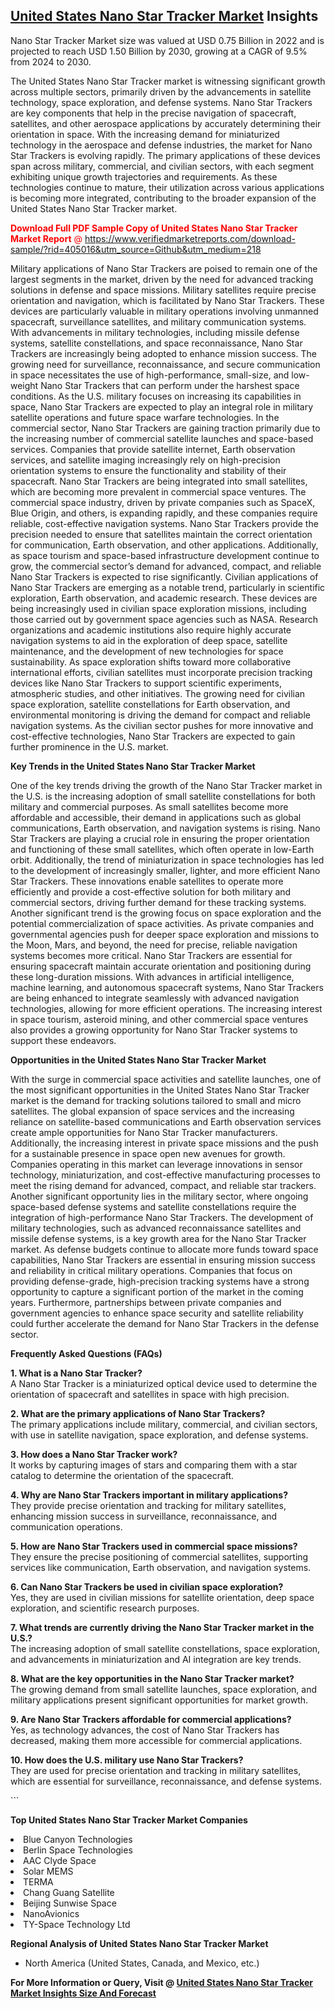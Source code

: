 <h2><a href="https://www.verifiedmarketreports.com/download-sample/?rid=405016&amp;utm_source=Github&amp;utm_medium=218" target="_blank">United States Nano Star Tracker Market</a> Insights</h2><p>Nano Star Tracker Market size was valued at USD 0.75 Billion in 2022 and is projected to reach USD 1.50 Billion by 2030, growing at a CAGR of 9.5% from 2024 to 2030.</p><p> <p>The United States Nano Star Tracker market is witnessing significant growth across multiple sectors, primarily driven by the advancements in satellite technology, space exploration, and defense systems. Nano Star Trackers are key components that help in the precise navigation of spacecraft, satellites, and other aerospace applications by accurately determining their orientation in space. With the increasing demand for miniaturized technology in the aerospace and defense industries, the market for Nano Star Trackers is evolving rapidly. The primary applications of these devices span across military, commercial, and civilian sectors, with each segment exhibiting unique growth trajectories and requirements. As these technologies continue to mature, their utilization across various applications is becoming more integrated, contributing to the broader expansion of the United States Nano Star Tracker market. <p><span class=""><span style="color: #ff0000;"><strong>Download Full PDF Sample Copy of United States Nano Star Tracker Market Report</strong> @ </span><a href="https://www.verifiedmarketreports.com/download-sample/?rid=405016&amp;utm_source=Github&amp;utm_medium=218" target="_blank">https://www.verifiedmarketreports.com/download-sample/?rid=405016&amp;utm_source=Github&amp;utm_medium=218</a></span></p> </p> <p>Military applications of Nano Star Trackers are poised to remain one of the largest segments in the market, driven by the need for advanced tracking solutions in defense and space missions. Military satellites require precise orientation and navigation, which is facilitated by Nano Star Trackers. These devices are particularly valuable in military operations involving unmanned spacecraft, surveillance satellites, and military communication systems. With advancements in military technologies, including missile defense systems, satellite constellations, and space reconnaissance, Nano Star Trackers are increasingly being adopted to enhance mission success. The growing need for surveillance, reconnaissance, and secure communication in space necessitates the use of high-performance, small-size, and low-weight Nano Star Trackers that can perform under the harshest space conditions. As the U.S. military focuses on increasing its capabilities in space, Nano Star Trackers are expected to play an integral role in military satellite operations and future space warfare technologies. In the commercial sector, Nano Star Trackers are gaining traction primarily due to the increasing number of commercial satellite launches and space-based services. Companies that provide satellite internet, Earth observation services, and satellite imaging increasingly rely on high-precision orientation systems to ensure the functionality and stability of their spacecraft. Nano Star Trackers are being integrated into small satellites, which are becoming more prevalent in commercial space ventures. The commercial space industry, driven by private companies such as SpaceX, Blue Origin, and others, is expanding rapidly, and these companies require reliable, cost-effective navigation systems. Nano Star Trackers provide the precision needed to ensure that satellites maintain the correct orientation for communication, Earth observation, and other applications. Additionally, as space tourism and space-based infrastructure development continue to grow, the commercial sector’s demand for advanced, compact, and reliable Nano Star Trackers is expected to rise significantly. Civilian applications of Nano Star Trackers are emerging as a notable trend, particularly in scientific exploration, Earth observation, and academic research. These devices are being increasingly used in civilian space exploration missions, including those carried out by government space agencies such as NASA. Research organizations and academic institutions also require highly accurate navigation systems to aid in the exploration of deep space, satellite maintenance, and the development of new technologies for space sustainability. As space exploration shifts toward more collaborative international efforts, civilian satellites must incorporate precision tracking devices like Nano Star Trackers to support scientific experiments, atmospheric studies, and other initiatives. The growing need for civilian space exploration, satellite constellations for Earth observation, and environmental monitoring is driving the demand for compact and reliable navigation systems. As the civilian sector pushes for more innovative and cost-effective technologies, Nano Star Trackers are expected to gain further prominence in the U.S. market. <p><strong>Key Trends in the United States Nano Star Tracker Market</strong></p> <p>One of the key trends driving the growth of the Nano Star Tracker market in the U.S. is the increasing adoption of small satellite constellations for both military and commercial purposes. As small satellites become more affordable and accessible, their demand in applications such as global communications, Earth observation, and navigation systems is rising. Nano Star Trackers are playing a crucial role in ensuring the proper orientation and functioning of these small satellites, which often operate in low-Earth orbit. Additionally, the trend of miniaturization in space technologies has led to the development of increasingly smaller, lighter, and more efficient Nano Star Trackers. These innovations enable satellites to operate more efficiently and provide a cost-effective solution for both military and commercial sectors, driving further demand for these tracking systems. Another significant trend is the growing focus on space exploration and the potential commercialization of space activities. As private companies and governmental agencies push for deeper space exploration and missions to the Moon, Mars, and beyond, the need for precise, reliable navigation systems becomes more critical. Nano Star Trackers are essential for ensuring spacecraft maintain accurate orientation and positioning during these long-duration missions. With advances in artificial intelligence, machine learning, and autonomous spacecraft systems, Nano Star Trackers are being enhanced to integrate seamlessly with advanced navigation technologies, allowing for more efficient operations. The increasing interest in space tourism, asteroid mining, and other commercial space ventures also provides a growing opportunity for Nano Star Tracker systems to support these endeavors. <p><strong>Opportunities in the United States Nano Star Tracker Market</strong></p> <p>With the surge in commercial space activities and satellite launches, one of the most significant opportunities in the United States Nano Star Tracker market is the demand for tracking solutions tailored to small and micro satellites. The global expansion of space services and the increasing reliance on satellite-based communications and Earth observation services create ample opportunities for Nano Star Tracker manufacturers. Additionally, the increasing interest in private space missions and the push for a sustainable presence in space open new avenues for growth. Companies operating in this market can leverage innovations in sensor technology, miniaturization, and cost-effective manufacturing processes to meet the rising demand for advanced, compact, and reliable star trackers. Another significant opportunity lies in the military sector, where ongoing space-based defense systems and satellite constellations require the integration of high-performance Nano Star Trackers. The development of military technologies, such as advanced reconnaissance satellites and missile defense systems, is a key growth area for the Nano Star Tracker market. As defense budgets continue to allocate more funds toward space capabilities, Nano Star Trackers are essential in ensuring mission success and reliability in critical military operations. Companies that focus on providing defense-grade, high-precision tracking systems have a strong opportunity to capture a significant portion of the market in the coming years. Furthermore, partnerships between private companies and government agencies to enhance space security and satellite reliability could further accelerate the demand for Nano Star Trackers in the defense sector. <p><strong>Frequently Asked Questions (FAQs)</strong></p> <p><strong>1. What is a Nano Star Tracker?</strong><br>A Nano Star Tracker is a miniaturized optical device used to determine the orientation of spacecraft and satellites in space with high precision.</p> <p><strong>2. What are the primary applications of Nano Star Trackers?</strong><br>The primary applications include military, commercial, and civilian sectors, with use in satellite navigation, space exploration, and defense systems.</p> <p><strong>3. How does a Nano Star Tracker work?</strong><br>It works by capturing images of stars and comparing them with a star catalog to determine the orientation of the spacecraft.</p> <p><strong>4. Why are Nano Star Trackers important in military applications?</strong><br>They provide precise orientation and tracking for military satellites, enhancing mission success in surveillance, reconnaissance, and communication operations.</p> <p><strong>5. How are Nano Star Trackers used in commercial space missions?</strong><br>They ensure the precise positioning of commercial satellites, supporting services like communication, Earth observation, and navigation systems.</p> <p><strong>6. Can Nano Star Trackers be used in civilian space exploration?</strong><br>Yes, they are used in civilian missions for satellite orientation, deep space exploration, and scientific research purposes.</p> <p><strong>7. What trends are currently driving the Nano Star Tracker market in the U.S.?</strong><br>The increasing adoption of small satellite constellations, space exploration, and advancements in miniaturization and AI integration are key trends.</p> <p><strong>8. What are the key opportunities in the Nano Star Tracker market?</strong><br>The growing demand from small satellite launches, space exploration, and military applications present significant opportunities for market growth.</p> <p><strong>9. Are Nano Star Trackers affordable for commercial applications?</strong><br>Yes, as technology advances, the cost of Nano Star Trackers has decreased, making them more accessible for commercial applications.</p> <p><strong>10. How does the U.S. military use Nano Star Trackers?</strong><br>They are used for precise orientation and tracking in military satellites, which are essential for surveillance, reconnaissance, and defense systems.</p> ```</p><p><strong>Top United States Nano Star Tracker Market Companies</strong></p><div data-test-id=""><p><li>Blue Canyon Technologies</li><li> Berlin Space Technologies</li><li> AAC Clyde Space</li><li> Solar MEMS</li><li> TERMA</li><li> Chang Guang Satellite</li><li> Beijing Sunwise Space</li><li> NanoAvionics</li><li> TY-Space Technology Ltd</li></p><div><strong>Regional Analysis of&nbsp;United States Nano Star Tracker Market</strong></div><ul><li dir="ltr"><p dir="ltr">North America&nbsp;(United States, Canada, and Mexico, etc.)</p></li></ul><p><strong>For More Information or Query, Visit @&nbsp;</strong><strong><a href="https://www.verifiedmarketreports.com/product/nano-star-tracker-market/?utm_source=Github&amp;utm_medium=218" target="_blank">United States Nano Star Tracker Market Insights Size And Forecast</a></strong></p></div>

